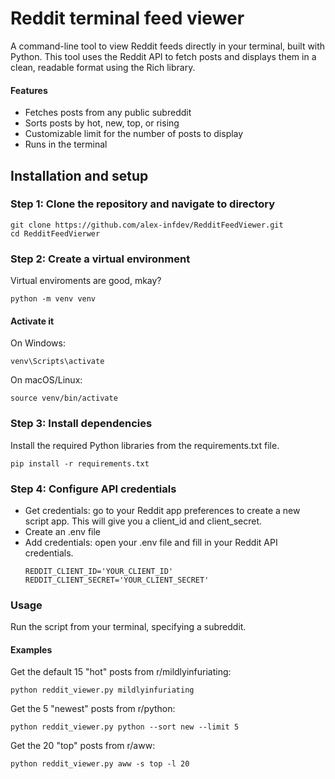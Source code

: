 # Reddit terminal feed viewer

A command-line tool to view Reddit feeds directly in your terminal, built with Python. This tool uses the Reddit API to fetch posts and displays them in a clean, readable format using the Rich library.

#### Features

- Fetches posts from any public subreddit
- Sorts posts by hot, new, top, or rising
- Customizable limit for the number of posts to display
- Runs in the terminal


## Installation and setup
### Step 1: Clone the repository and navigate to directory

```
git clone https://github.com/alex-infdev/RedditFeedViewer.git
cd RedditFeedVierwer
```

### Step 2: Create a virtual environment

Virtual enviroments are good, mkay?

```python -m venv venv```

#### Activate it

On Windows:
```
venv\Scripts\activate
```
On macOS/Linux:
```
source venv/bin/activate
```
### Step 3: Install dependencies

Install the required Python libraries from the requirements.txt file.

```
pip install -r requirements.txt
```

### Step 4: Configure API credentials

- Get credentials: go to your Reddit app preferences to create a new script app. This will give you a client_id and client_secret.
- Create an .env file
- Add credentials: open your .env file and fill in your Reddit API credentials.
  ```
  REDDIT_CLIENT_ID='YOUR_CLIENT_ID'
  REDDIT_CLIENT_SECRET='YOUR_CLIENT_SECRET'
  ```

### Usage

Run the script from your terminal, specifying a subreddit.

#### Examples

Get the default 15 "hot" posts from r/mildlyinfuriating:

```
python reddit_viewer.py mildlyinfuriating
```
Get the 5 "newest" posts from r/python:

```
python reddit_viewer.py python --sort new --limit 5
```
Get the 20 "top" posts from r/aww:
```
python reddit_viewer.py aww -s top -l 20
```

